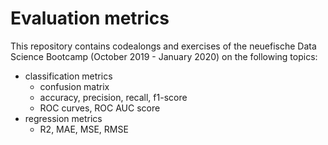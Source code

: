 # Evaluation metrics

This repository contains codealongs and exercises of the neuefische Data Science Bootcamp (October 2019 - January 2020) on the following topics:
- classification metrics
  - confusion matrix
  - accuracy, precision, recall, f1-score
  - ROC curves, ROC AUC score
- regression metrics
  - R2, MAE, MSE, RMSE
